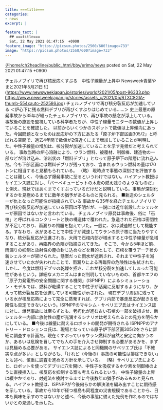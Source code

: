 ```yaml
---
title: ===title===
categories:
- news
excerpt: |
  
feature_text: |
  ## ===title===
  Sat, 22 May 2021 01:47:15  +0900
feature_image: "https://picsum.photos/2560/600?image=733"
image: "https://picsum.photos/2560/600?image=733"
---
```


[ チhome/ch2headline/public_html/bby/erimo/news](https://asahi.5ch.net/test/read.cgi/newsplus/1621615635/)
posted on Sat, 22 May 2021 01:47:15  +0900

<!--more-->

チェルノブイリで再び核反応くすぶる　中性子線量が上昇中 Newsweek青葉やまと2021年5月21日 ![](https://www.newsweekjapan.jp/stories/world/2021/05/post-96333.php https://www.newsweekjapan.jp/stories/assets_c/2021/05/RTXC8GIA-thumb-554xauto-252586.jpg) チェルノブイリで再び核分裂反応が加速している ＜炉心下に残る燃料デブリが再びくすぶりはじめている......＞ 史上最悪の原発事故から35年が経ったチェルノブイリで、再び事故の懸念が浮上している。事故後の施設を監視している科学者たちが、中性子線量モニターの数値が上昇していることを確認した。 以前からいくつかのスポットで数値は上昇傾向にあった。今回問題となったのは反応炉の下方にあたる「原子炉下部区画305/2」と呼ばれる空間で、過去4年間で数値が2倍近くにまで増加していることが判明した。中性子線量の増加は、核分裂が加速していることを示す兆候だと考えられている。 事故当時の炉心溶融により、ウラン燃料、被覆材、制御棒、建造物の一部などが溶け込み、溶岩状の「燃料デブリ」となって原子炉下の階層に流れ込んだ。今も下部区画には燃料デブリが残っており、含まれるウラン燃料の量は170トンに相当すると見積もられている。 （略） 現時点で事態の深刻さを評価することは難しく、今後必ず爆発事故に至るというわけではない。ハイアット教授はサイエンス誌に対し、「バーベキューピットの木炭の燃え残りのようなものだ」と例え、現状ではあくまでくすぶっているだけだと説明している。事態が深刻化するかを見極めるまでに数年の猶予があるものと見られる。 ■新造のシェルターが仇となった可能性が指摘されている 事故から35年を経たチェルノブイリで再び核分裂反応が加速している原因は不明だが、一説には近年新設したシェルターが原因ではないかと言われている。 チェルノブイリ原発は事故後、俗に「石棺」と呼ばれるコンクリートと鉄の構造体で覆われた。急造された石棺は密閉性が不足しており、雨漏りの問題を抱えていた。一般に、水は減速材として機能する。すなわち、水があることで中性子が減速してウランの原子核に当たりやすくなり、核分裂反応が促進される。大雨で石棺内部が増水すると中性子線量が急増することがあり、再臨界の危険が指摘されてきた。 そこで、今から5年ほど前、雨漏りの抑制と放射性の塵の封じ込めなどを目的として、石棺を覆うアーチ状の新シェルターが架けられた。懸案だった雨水が遮断され、それまで中性子を減速させていた水が失われたことで、雨漏りによる再臨界の危険性は払拭された。 しかし、今度は燃料デブリの乾燥を招き、これが核分裂を加速してしまった可能性があるという。詳細なメカニズムはまだ判明していないものの、首都キエフの「原子力発電所の安全問題に関する機関」（ISPNPP）によるシミュレーション・モデルでは、燃料が乾燥することで中性子が活発に反射するようになり、かえって核分裂反応を促進している可能性が示された。 現在デブリ周辺に残っている水が核反応熱によって完全に蒸発すれば、デブリ内部で暴走反応が起きる危険性も否定できないという。ISPNPPのマキシム・サベリエブ氏はサイエンス誌に対し、爆発事故には至らずとも、老朽化が進む古い石棺の一部を破損させ、新シェルター内部に放射性の塵が充満するシナリオは考えられるとの見方を明らかにしている。 ■今後は線量に耐えるロボットの開発が期待される ISPNPPのアナトリー・ドロシェンコ氏は、現場となっている原子炉下部区画305/2をさらに詳細に調査する計画だ。現在くすぶっているウラン燃料が自然と安定に向かうのか、あるいは危険を冒してでも人の手を介入させ抑制する必要があるかを、まずは見極める必要がある。 サイエンス誌によると同機関のサベリエブ氏は「不確実な点が多い」としながらも、「けれど（今後の）事故の可能性は排除できない」とも述べ、慎重に調査を進める方針を示している。 （略）サベリエブ氏によると、ロボットを使ってデブリに穴を開け、中性子を吸収するホウ素を制御棒のように直接挿入し、核反応を抑制する案も考えられるという。 中性子線量の上昇は緩やかであり、対処法を検討するまでに今後数年の猶予があるものと見られる。ハイアット教授は、ISPNPPが今後何らかの解決法を編み出すことに期待感を示している。事故から10年が経つ福島も同程度の災害規模であることから、日本も興味を示すのではないかと述べ、今後の事態に備えた先例を作れるのではないかとの見通しを示した。
